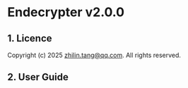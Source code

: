 # Endecrypter v2.0.0
## 1. Licence
Copyright (c) 2025 zhilin.tang@qq.com. All rights reserved.
## 2. User Guide
